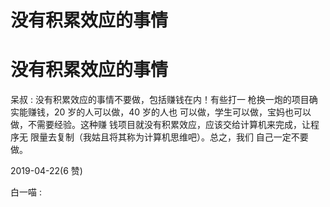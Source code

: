 # 没有积累效应的事情

# 没有积累效应的事情

呆叔 : 没有积累效应的事情不要做，包括赚钱在内！有些打一 枪换一炮的项目确实能赚钱，20 岁的人可以做，40 岁的人也 可以做，学生可以做，宝妈也可以做，不需要经验。这种赚 钱项目就没有积累效应，应该交给计算机来完成，让程序无 限量去复制（我姑且将其称为计算机思维吧）。总之，我们 自己一定不要做。

2019-04-22(6 赞)

白一喵 :